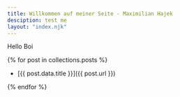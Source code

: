 ```yaml
---
title: Willkommen auf meiner Seite - Maximilian Hajek
desciption: test me
layout: "index.njk"
---
```


Hello Boi

{% for post in collections.posts %}

- [{{ post.data.title }}]({{ post.url }})

{% endfor %}
